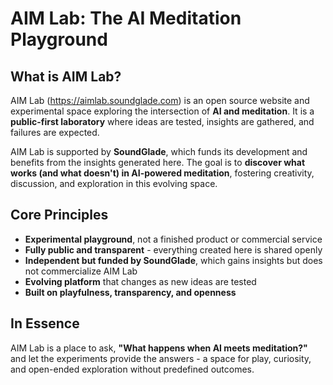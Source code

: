 # AIM Lab: The AI Meditation Playground

## What is AIM Lab?

AIM Lab (https://aimlab.soundglade.com) is an open source website and experimental space exploring the intersection of **AI and meditation**. It is a **public-first laboratory** where ideas are tested, insights are gathered, and failures are expected.

AIM Lab is supported by **SoundGlade**, which funds its development and benefits from the insights generated here. The goal is to **discover what works (and what doesn't) in AI-powered meditation**, fostering creativity, discussion, and exploration in this evolving space.

## Core Principles

- **Experimental playground**, not a finished product or commercial service
- **Fully public and transparent** - everything created here is shared openly
- **Independent but funded by SoundGlade**, which gains insights but does not commercialize AIM Lab
- **Evolving platform** that changes as new ideas are tested
- **Built on playfulness, transparency, and openness**

## In Essence

AIM Lab is a place to ask, **"What happens when AI meets meditation?"** and let the experiments provide the answers - a space for play, curiosity, and open-ended exploration without predefined outcomes.
